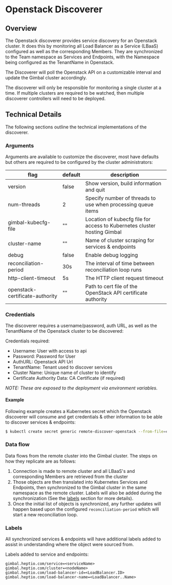 # Openstack Discoverer

## Overview

The Openstack discoverer provides service discovery for an Openstack cluster. It does this by monitoring all Load Balancer as a Service (LBaaS) configured as well as the corresponding Members. They are synchronized to the Team namespace as Services and Endpoints, with the Namespace being configured as the TenantName in Openstack.

The Discoverer will poll the Openstack API on a customizable interval and update the Gimbal cluster accordingly.

The discoverer will only be responsible for monitoring a single cluster at a time. If multiple clusters are required to be watched, then multiple discoverer controllers will need to be deployed. 

## Technical Details

The following sections outline the technical implementations of the discoverer.

### Arguments

Arguments are available to customize the discoverer, most have defaults but others are required to be configured by the cluster administrators:

| flag  | default  | description  |
|---|---|---|
| version  |  false | Show version, build information and quit  
| num-threads  | 2  |  Specify number of threads to use when processing queue items
| gimbal-kubecfg-file  | ""  | Location of kubecfg file for access to Kubernetes cluster hosting Gimbal
| cluster-name  | ""  |   Name of cluster scraping for services & endpoints 
| debug | false | Enable debug logging 
| reconciliation-period | 30s | The interval of time between reconciliation loop runs 
| http-client-timeout | 5s | The HTTP client request timeout
| openstack-certificate-authority | "" | Path to cert file of the OpenStack API certificate authority

### Credentials

The discoverer requires a username/password, auth URL, as well as the TenantName of the Openstack cluster to be discovered:

Credentials required:
- Username: User with access to api
- Password: Password for User
- AuthURL: Openstack API Url
- TenantName: Tenant used to discover services
- Cluster Name: Unique name of cluster to identify
- Certificate Authority Data: CA Certificate (if required)

_NOTE: These are exposed to the deployment via environment variables._

#### Example

Following example creates a Kubernetes secret which the Openstack discoverer will consume and get credentials & other information to be able to discover services & endpoints: 

```sh
$ kubectl create secret generic remote-discover-openstack --from-file=certificate-authority-data=./ca.pem --from-literal=cluster-name=openstack --from-literal=username=admin --from-literal=password=abc123 --from-literal=auth-url=https://api.openstack:5000/ --from-literal=tenant-name=heptio
```

### Data flow

Data flows from the remote cluster into the Gimbal cluster. The steps on how they replicate are as follows:

1. Connection is made to remote cluster and all LBaaS's and corresponding Members are retrieved from the cluster
2. Those objects are then translated into Kubernetes Services and Endpoints, then synchronized to the Gimbal cluster in the same namespace as the remote cluster. Labels will also be added during the synchronization (See the [labels](#labels) section for more details).
3. Once the initial list of objects is synchronized, any further updates will happen based upon the configured `reconciliation-period` which will start a new reconciliation loop.

### Labels

All synchronized services & endpoints will have additional labels added to assist in understanding where the object were sourced from. 

Labels added to service and endpoints:
```
gimbal.heptio.com/service=<serviceName>
gimbal.heptio.com/cluster=<nodeName>
gimbal.heptio.com/load-balancer-id=<LoadBalancer.ID>
gimbal.heptio.com/load-balancer-name=<LoadBalancer..Name>
```